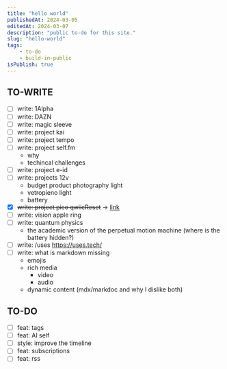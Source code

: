 ```yaml
---
title: "hello world"
publishedAt: 2024-03-05
editedAt: 2024-03-07
description: "public to-do for this site."
slug: "hello-world"
tags:
    - to-do
    - build-in-public
isPublish: true
---
```

## TO-WRITE
- [ ] write: 1Alpha
- [ ] write: DAZN
- [ ] write: magic sleeve
- [ ] write: project kai
- [ ] write: project tempo
- [ ] write: project self.fm 
  - why
  - techincal challenges
- [ ] write: project e-id
- [ ] write: projects 12v
  - budget product photography light
  - vetropieno light
  - battery
- [x] ~~write: project pico qwiicReset~~ -> [link](/blog/pico-qwiic-reset)
- [ ] write: vision apple ring
- [ ] write: quantum physics
  - the academic version of the perpetual motion machine (where is the battery hidden?)
- [ ] write: /uses https://uses.tech/
- [ ] write: what is markdown missing
  - emojis
  - rich media
    - video
    - audio
  - dynamic content (mdx/markdoc and why I dislike both)

## TO-DO
- [ ] feat: tags
- [ ] feat: AI self
- [ ] style: improve the timeline
- [ ] feat: subscriptions
- [ ] feat: rss